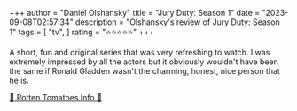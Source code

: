 +++
author = "Daniel Olshansky"
title = "Jury Duty: Season 1"
date = "2023-09-08T02:57:34"
description = "Olshansky's review of Jury Duty: Season 1"
tags = [
    "tv",
]
rating = "⭐⭐⭐⭐⭐"
+++

A short, fun and original series that was very refreshing to watch. I was extremely impressed by all the actors but it obviously wouldn't have been the same if Ronald Gladden wasn't the charming, honest, nice person that he is.

[🍅 Rotten Tomatoes Info 🍅](https://www.rottentomatoes.com/tv/jury_duty/s01)
